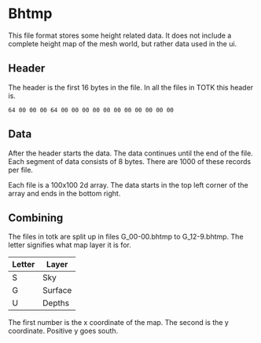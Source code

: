 # Bhtmp
This file format stores some height related data. It does not include a complete height map of
the mesh world, but rather data used in the ui.

## Header
The header is the first 16 bytes in the file. In all the files in TOTK this header is.
```hex
64 00 00 00 64 00 00 00 00 00 00 00 00 00 00 00
```

## Data
After the header starts the data. The data continues until the end of the file. 
Each segment of data consists of 8 bytes. There are 1000 of these records per file.

Each file is a 100x100 2d array. The data starts in the top left corner of the array 
and ends in the bottom right.


## Combining
The files in totk are split up in files G_00-00.bhtmp to G_12-9.bhtmp. The letter signifies what 
map layer it is for.

| Letter | Layer   |
|  ---   | ---     |
|  S     | Sky     |
|  G     | Surface |
|  U     | Depths  |


The first number is the x coordinate of the map. The second is the y coordinate. Positive y goes south.